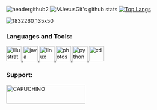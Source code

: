 

![headergithub2](https://user-images.githubusercontent.com/72667996/102693842-c6b27100-421d-11eb-9ee5-6596653474b9.jpg)
![MJesusGit's github stats](https://github-readme-stats.vercel.app/api?username=MJesusGit&theme=midnight-purple&show_icons=true) [![Top Langs](https://github-readme-stats.vercel.app/api/top-langs/?username=MJesusGit&theme=midnight-purple&show_icons=true)](https://github.com/MJesusGit/github-readme-stats)


![1832260_135x50](https://user-images.githubusercontent.com/72667996/102696718-81e40580-4230-11eb-8226-ba8e3bc96758.gif)


<h3 align="left">Languages and Tools:</h3>
<p align="left"> <a href="https://www.adobe.com/in/products/illustrator.html" target="_blank"> <img src="https://www.vectorlogo.zone/logos/adobe_illustrator/adobe_illustrator-icon.svg" alt="illustrator" width="40" height="40"/> </a> <a href="https://www.java.com" target="_blank"> <img src="https://devicons.github.io/devicon/devicon.git/icons/java/java-original-wordmark.svg" alt="java" width="40" height="40"/> </a> <a href="https://www.linux.org/" target="_blank"> <img src="https://devicons.github.io/devicon/devicon.git/icons/linux/linux-original.svg" alt="linux" width="40" height="40"/> </a> <a href="https://www.photoshop.com/en" target="_blank"> <img src="https://devicons.github.io/devicon/devicon.git/icons/photoshop/photoshop-plain.svg" alt="photoshop" width="40" height="40"/> </a> <a href="https://www.python.org" target="_blank"> <img src="https://devicons.github.io/devicon/devicon.git/icons/python/python-original.svg" alt="python" width="40" height="40"/> </a> <a href="https://www.adobe.com/products/xd.html" target="_blank"> <img src="https://cdn.worldvectorlogo.com/logos/adobe-xd.svg" alt="xd" width="40" height="40"/> </a> </p>

<h3 align="left">Support:</h3>
<p><a href="https://www.buymeacoffee.com/CAPUCHINO"> <img align="left" src="https://cdn.buymeacoffee.com/buttons/v2/default-yellow.png" height="50" width="210" alt="CAPUCHINO" /></a></p><br><br>
